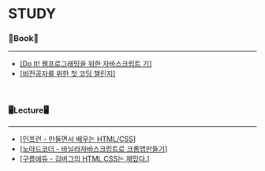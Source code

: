 # STUDY

### 📖Book📖
<hr>
<ul>
  <li>
      <a href="Book/do it! 웹프로그래밍을 위한 자바스크립트 기본">[Do It! 웹프로그래밍을 위한 자바스크립트 기]</a>
  </li>
  <li>
      <a href="Book/비전공자를 위한  첫 코딩 챌린지">[비전공자를 위한 첫 코딩 챌린지]</a>
  </li>
</ul>
</br>

### 🖥Lecture🖥
<hr>
<ul>
  <li>
      <a href="lectures/(인프런) 만들면서 배우는 HTML.CSS">[인프런 - 만들면서 배우는 HTML/CSS]</a>
  </li>
  <li>
      <a href="lectures/(노마드코더)바닐라자바스크립트로크롬앱만들기">[노마드코더 - 바닐라자바스크립트로 크롬앱만들기]</a>
  </li>
  <li>
      <a href="lectures/(구름에듀)김버그의 HTML,CSS는 재밌다">[구름에듀 - 김버그의 HTML,CSS는 재밌다.]</a>
  </li>
</ul>

